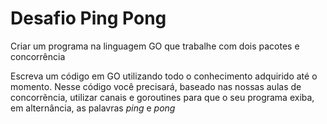 # Desafio Ping Pong
Criar um programa na linguagem GO que trabalhe com dois pacotes e concorrência

Escreva um código em GO utilizando todo o conhecimento adquirido até o momento. 
Nesse código você precisará, baseado nas nossas aulas de concorrẽncia, utilizar canais e goroutines para que 
o seu programa exiba, em alternância, as palavras *ping* e *pong*